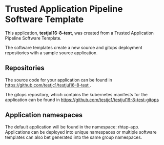 # Trusted Application Pipeline Software Template

This application, **testjul16-8-test**, was created from a Trusted Application Pipeline Software Template.

The software templates create a new source and gitops deployment repositories with a sample source application. 

## Repositories

The source code for your application can be found in [https://github.com/testjc1/testjul16-8-test ](https://github.com/testjc1/testjul16-8-test ).
 
The gitops repository, which contains the kubernetes manifests for the application can be found in 
[https://github.com/testjc1/testjul16-8-test-gitops ](https://github.com/testjc1/testjul16-8-test-gitops ) 

## Application namespaces 

The default application will be found in the namespace: rhtap-app. Applications can be deployed into unique namespaces or multiple software templates can also bet generated into the same group namespaces.  